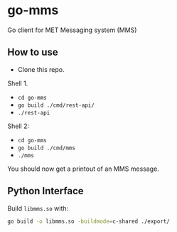 # go-mms
Go client for MET Messaging system (MMS)


## How to use
- Clone this repo.

Shell 1.
- `cd go-mms`
- `go build ./cmd/rest-api/`
- `./rest-api`

Shell 2:
- `cd go-mms`
- `go build ./cmd/mms`
- `./mms`

You should now get a printout of an MMS message.

## Python Interface

Build `libmms.so` with:
```bash
go build -o libmms.so -buildmode=c-shared ./export/
```
